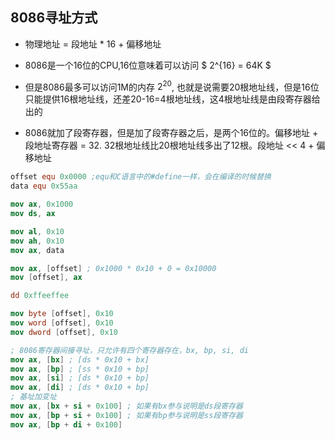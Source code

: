 ## 8086寻址方式

- 物理地址 = 段地址 * 16 + 偏移地址

- 8086是一个16位的CPU,16位意味着可以访问 $ 2^{16} = 64K $

- 但是8086最多可以访问1M的内存 $2^{20}$, 也就是说需要20根地址线，但是16位只能提供16根地址线，还差20-16=4根地址线，这4根地址线是由段寄存器给出的

- 8086就加了段寄存器，但是加了段寄存器之后，是两个16位的。偏移地址 + 段地址寄存器 = 32. 32根地址线比20根地址线多出了12根。段地址 << 4 + 偏移地址

```nasm
offset equ 0x0000 ;equ和C语言中的#define一样，会在编译的时候替换
data equ 0x55aa

mov ax, 0x1000
mov ds, ax

mov al, 0x10
mov ah, 0x10
mov ax, data

mov ax, [offset] ; 0x1000 * 0x10 + 0 = 0x10000
mov [offset], ax 

dd 0xffeeffee

mov byte [offset], 0x10
mov word [offset], 0x10
mov dword [offset], 0x10

; 8086寄存器间接寻址，只允许有四个寄存器存在，bx, bp, si, di
mov ax, [bx] ; [ds * 0x10 + bx]
mov ax, [bp] ; [ss * 0x10 + bp]
mov ax, [si] ; [ds * 0x10 + bp]
mov ax, [di] ; [ds * 0x10 + bp]
; 基址加变址
mov ax, [bx + si + 0x100] ; 如果有bx参与说明是ds段寄存器
mov ax, [bp + si + 0x100] ; 如果有bp参与说明是ss段寄存器
mov ax, [bp + di + 0x100]
```
